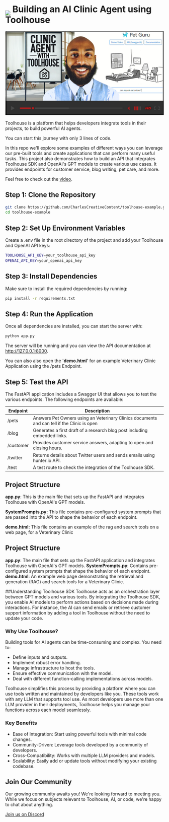 
# <img src="https://framerusercontent.com/images/xDisAjh26hdfRjOto5SnUUWvsEQ.svg?scale-down-to=64" width="50" style="position: relative; top: 10px">  Building an AI Clinic Agent using Toolhouse

<a href="https://www.canva.com/design/DAGQuHYK3pg/ADfxZiNf3ys84vHOvvU2Jw/watch?utm_content=DAGQuHYK3pg&utm_campaign=designshare&utm_medium=link&utm_source=editor"><img src="https://github.com/CharlesCreativeContent/myImages/blob/main/images/ToolhouseThumbnail.png?raw=true"></a>

Toolhouse is a platform that helps developers integrate tools in their projects, to build powerful AI agents. 

You can start this journey with only 3 lines of code.

In this repo we'll explore some examples of different ways you can leverage our pre-built tools and create applications that can perform many useful tasks. This project also demonstrates how to build an API that integrates Toolhouse SDK and OpenAI's GPT models to create various use cases. It provides endpoints for customer service, blog writing, pet care, and more.

Feel free to check out the [video](https://www.canva.com/design/DAGQuHYK3pg/ADfxZiNf3ys84vHOvvU2Jw/watch?utm_content=DAGQuHYK3pg&utm_campaign=designshare&utm_medium=link&utm_source=editor).

## Step 1: Clone the Repository
```bash
git clone https://github.com/CharlesCreativeContent/toolhouse-example.git
cd toolhouse-example
```

## Step 2: Set Up Environment Variables
Create a .env file in the root directory of the project and add your Toolhouse and OpenAI API keys:
```bash
TOOLHOUSE_API_KEY=your_toolhouse_api_key
OPENAI_API_KEY=your_openai_api_key
```

## Step 3: Install Dependencies
Make sure to install the required dependencies by running:
```bash
pip install -r requirements.txt
```

## Step 4: Run the Application
Once all dependencies are installed, you can start the server with:

```bash
python app.py
```

The server will be running and you can view the API documentation at http://127.0.0.1:8000.

You can also also open the '**demo.html**' for an example Veterinary Clinic Application using the /pets Endpoint.

## Step 5: Test the API
The FastAPI application includes a Swagger UI that allows you to test the various endpoints. The following endpoints are available:

| Endpoint  | Description                                                                                   |
|-----------|-----------------------------------------------------------------------------------------------|
| /pets     | Answers Pet Owners using an Veterinary Clinics documents and can tell if the Clinic is open   |
| /blog     | Generates a first draft of a research blog post including embedded links.                     |
| /customer | Provides customer service answers, adapting to open and closing hours.                        |
| /twitter  | Returns details about Twitter users and sends emails using hunter.io API.                     |
| /test     | A test route to check the integration of the Toolhouse SDK.                                   |

## Project Structure
**app.py**: This is the main file that sets up the FastAPI and integrates Toolhouse with OpenAI's GPT models.

**SystemPrompts.py:** This file contains pre-configured system prompts that are passed into the API to shape the behavior of each endpoint.

**demo.html:** This file contains an example of the rag and search tools on a web page, for a Veterinary Clinic


## Project Structure
**app.py**: The main file that sets up the FastAPI application and integrates Toolhouse with OpenAI's GPT models.
**SystemPrompts.py**: Contains pre-configured system prompts that shape the behavior of each endpoint.
**demo.html**: An example web page demonstrating the retrieval and generation (RAG) and search tools for a Veterinary Clinic.

##Understanding Toolhouse SDK
Toolhouse acts as an orchestration layer between GPT models and various tools. By integrating the Toolhouse SDK, you enable AI models to perform actions based on decisions made during interactions. For instance, the AI can send emails or retrieve customer support information by adding a tool in Toolhouse without the need to update your code.

### Why Use Toolhouse?
Building tools for AI agents can be time-consuming and complex. You need to:

- Define inputs and outputs.
- Implement robust error handling.
- Manage infrastructure to host the tools.
- Ensure effective communication with the model.
- Deal with different function-calling implementations across models.

Toolhouse simplifies this process by providing a platform where you can use tools written and maintained by developers like you. These tools work with any LLM that supports tool use. As most developers use more than one LLM provider in their deployments, Toolhouse helps you manage your functions across each model seamlessly.

### Key Benefits
- Ease of Integration: Start using powerful tools with minimal code changes.
- Community-Driven: Leverage tools developed by a community of developers.
- Cross-Compatibility: Works with multiple LLM providers and models.
- Scalability: Easily add or update tools without modifying your existing codebase.

## Join Our Community
Our growing community awaits you! We're looking forward to meeting you. While we focus on subjects relevant to Toolhouse, AI, or code, we're happy to chat about anything.

[Join us on Discord](https://discord.gg/xPvyBxhHtu)



